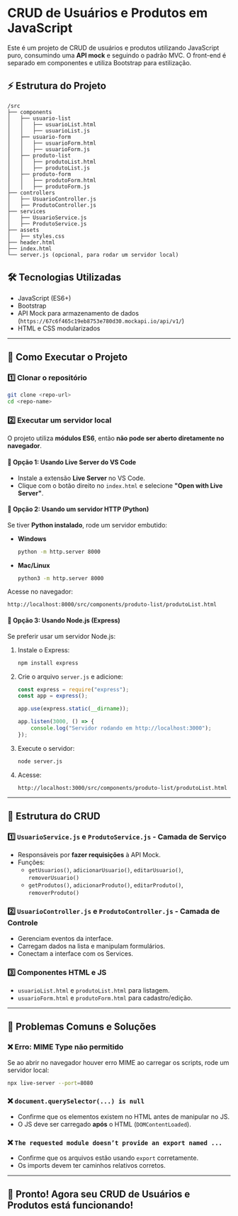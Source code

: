 # CRUD de Usuários e Produtos em JavaScript

Este é um projeto de CRUD de usuários e produtos utilizando JavaScript puro, consumindo uma **API mock** e seguindo o padrão MVC. O front-end é separado em componentes e utiliza Bootstrap para estilização.

## ⚡ Estrutura do Projeto
```
/src
├── components
│   ├── usuario-list
│   │   ├── usuarioList.html
│   │   ├── usuarioList.js
│   ├── usuario-form
│   │   ├── usuarioForm.html
│   │   ├── usuarioForm.js
│   ├── produto-list
│   │   ├── produtoList.html
│   │   ├── produtoList.js
│   ├── produto-form
│   │   ├── produtoForm.html
│   │   ├── produtoForm.js
├── controllers
│   ├── UsuarioController.js
│   ├── ProdutoController.js
├── services
│   ├── UsuarioService.js
│   ├── ProdutoService.js
├── assets
│   ├── styles.css
├── header.html
├── index.html
└── server.js (opcional, para rodar um servidor local)
```

## 🛠 Tecnologias Utilizadas
- JavaScript (ES6+)
- Bootstrap
- API Mock para armazenamento de dados (`https://67c6f465c19eb8753e780d30.mockapi.io/api/v1/`)
- HTML e CSS modularizados

---

## 🔧 Como Executar o Projeto

### 1️⃣ Clonar o repositório  
```sh
git clone <repo-url>
cd <repo-name>
```

### 2️⃣ Executar um servidor local  
O projeto utiliza **módulos ES6**, então **não pode ser aberto diretamente no navegador**.  

#### 📌 **Opção 1: Usando Live Server do VS Code**  
- Instale a extensão **Live Server** no VS Code.  
- Clique com o botão direito no `index.html` e selecione **"Open with Live Server"**.

#### 📌 **Opção 2: Usando um servidor HTTP (Python)**  
Se tiver **Python instalado**, rode um servidor embutido:  

- **Windows**  
  ```sh
  python -m http.server 8000
  ```
- **Mac/Linux**  
  ```sh
  python3 -m http.server 8000
  ```

Acesse no navegador:  
```
http://localhost:8000/src/components/produto-list/produtoList.html
```

#### 📌 **Opção 3: Usando Node.js (Express)**
Se preferir usar um servidor Node.js:

1. Instale o Express:  
   ```sh
   npm install express
   ```
2. Crie o arquivo `server.js` e adicione:
   ```js
   const express = require("express");
   const app = express();

   app.use(express.static(__dirname));

   app.listen(3000, () => {
       console.log("Servidor rodando em http://localhost:3000");
   });
   ```
3. Execute o servidor:
   ```sh
   node server.js
   ```
4. Acesse:  
   ```
   http://localhost:3000/src/components/produto-list/produtoList.html
   ```

---

## 🎨 Estrutura do CRUD

### **1️⃣ `UsuarioService.js` e `ProdutoService.js` - Camada de Serviço**
- Responsáveis por **fazer requisições** à API Mock.
- Funções:
  - `getUsuarios()`, `adicionarUsuario()`, `editarUsuario()`, `removerUsuario()`
  - `getProdutos()`, `adicionarProduto()`, `editarProduto()`, `removerProduto()`

### **2️⃣ `UsuarioController.js` e `ProdutoController.js` - Camada de Controle**
- Gerenciam eventos da interface.
- Carregam dados na lista e manipulam formulários.
- Conectam a interface com os Services.

### **3️⃣ Componentes HTML e JS**
- `usuarioList.html` e `produtoList.html` para listagem.
- `usuarioForm.html` e `produtoForm.html` para cadastro/edição.

---

## 🔎 Problemas Comuns e Soluções

### **❌ Erro: MIME Type não permitido**
Se ao abrir no navegador houver erro MIME ao carregar os scripts, rode um servidor local:
```sh
npx live-server --port=8080
```

### **❌ `document.querySelector(...) is null`**
- Confirme que os elementos existem no HTML antes de manipular no JS.
- O JS deve ser carregado **após** o HTML (`DOMContentLoaded`).

### **❌ `The requested module doesn’t provide an export named ...`**
- Confirme que os arquivos estão usando `export` corretamente.
- Os imports devem ter caminhos relativos corretos.

---

## 🚀 **Pronto! Agora seu CRUD de Usuários e Produtos está funcionando!**